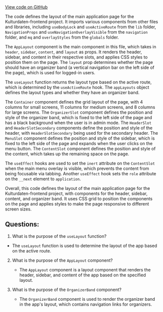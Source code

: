 [View code on GitHub](https://github.com/technologiestiftung/kulturdaten-frontend/blob/master/components/layouts/AppLayout.tsx)

The code defines the layout of the main application page for the Kulturdaten-frontend project. It imports various components from other files and libraries, including `useBodyLock` and `useActiveRoute` from the `lib` folder, `NavigationProps` and `useNavigationOverlayVisible` from the `navigation` folder, and `mq` and `overlayStyles` from the `globals` folder. 

The `AppLayout` component is the main component in this file, which takes in `header`, `sidebar`, `content`, and `layout` as props. It renders the header, sidebar, and content in their respective slots, and applies CSS styles to position them on the page. The `layout` prop determines whether the page should have an organizer band (a vertical navigation bar on the left side of the page), which is used for logged-in users. 

The `useLayout` function returns the layout type based on the active route, which is determined by the `useActiveRoute` hook. The `appLayouts` object defines the layout types and whether they have an organizer band. 

The `Container` component defines the grid layout of the page, with 4 columns for small screens, 11 columns for medium screens, and 8 columns for large screens. The `OrganizerSlot` component defines the position and style of the organizer band, which is fixed to the left side of the page and has a black background when the user is in admin mode. The `HeaderSlot` and `HeaderSlotSecondary` components define the position and style of the header, with `HeaderSlotSecondary` being used for the secondary header. The `MenuSlot` component defines the position and style of the sidebar, which is fixed to the left side of the page and expands when the user clicks on the menu button. The `ContentSlot` component defines the position and style of the content, which takes up the remaining space on the page. 

The `useEffect` hooks are used to set the `inert` attribute on the `ContentSlot` when the main menu overlay is visible, which prevents the content from being focusable via tabbing. Another `useEffect` hook sets the `role` attribute on the `__next` element to `application`. 

Overall, this code defines the layout of the main application page for the Kulturdaten-frontend project, with components for the header, sidebar, content, and organizer band. It uses CSS grid to position the components on the page and applies styles to make the page responsive to different screen sizes.
## Questions: 
 1. What is the purpose of the `useLayout` function?
   - The `useLayout` function is used to determine the layout of the app based on the active route.

2. What is the purpose of the `AppLayout` component?
   - The `AppLayout` component is a layout component that renders the header, sidebar, and content of the app based on the specified layout.

3. What is the purpose of the `OrganizerBand` component?
   - The `OrganizerBand` component is used to render the organizer band in the app's layout, which contains navigation links for organizers.